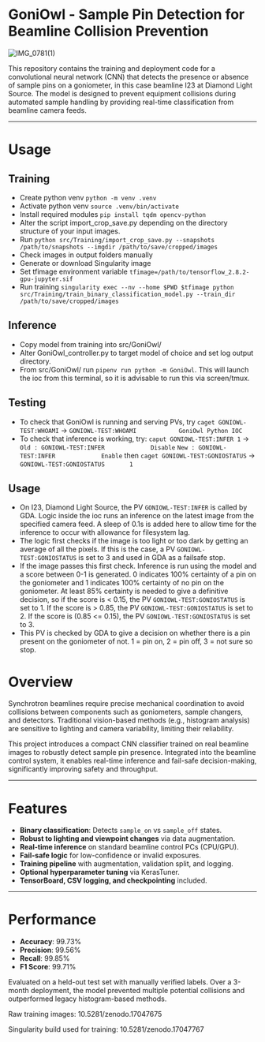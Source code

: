 # GoniOwl - Sample Pin Detection for Beamline Collision Prevention

![IMG_0781(1)](https://github.com/user-attachments/assets/8b08de35-6e63-461e-a933-2129fb25e74c)

This repository contains the training and deployment code for a convolutional neural network (CNN) that detects the presence or absence of sample pins on a goniometer, in this case beamline I23 at Diamond Light Source. The model is designed to prevent equipment collisions during automated sample handling by providing real-time classification from beamline camera feeds.

---
# Usage

## Training

- Create python venv `python -m venv .venv`
- Activate python venv `source .venv/bin/activate`
- Install required modules `pip install tqdm opencv-python`
- Alter the script import_crop_save.py depending on the directory structure of your input images.
- Run `python src/Training/import_crop_save.py --snapshots /path/to/snapshots --imgdir /path/to/save/cropped/images`
- Check images in output folders manually
- Generate or download Singularity image
- Set tfimage environment variable `tfimage=/path/to/tensorflow_2.8.2-gpu-jupyter.sif`
- Run training `singularity exec --nv --home $PWD $tfimage python src/Training/train_binary_classification_model.py --train_dir /path/to/save/cropped/images`

## Inference

- Copy model from training into src/GoniOwl/
- Alter GoniOwl_controller.py to target model of choice and set log output directory.
- From src/GoniOwl/ run `pipenv run python -m GoniOwl`. This will launch the ioc from this terminal, so it is advisable to run this via screen/tmux.

## Testing

- To check that GoniOwl is running and serving PVs, try `caget GONIOWL-TEST:WHOAMI` -> `GONIOWL-TEST:WHOAMI            GoniOwl Python IOC`
- To check that inference is working, try:
`caput GONIOWL-TEST:INFER 1` -> `Old : GONIOWL-TEST:INFER             Disable` `New : GONIOWL-TEST:INFER             Enable`
then
`caget GONIOWL-TEST:GONIOSTATUS` -> `GONIOWL-TEST:GONIOSTATUS       1`

## Usage

- On I23, Diamond Light Source, the PV `GONIOWL-TEST:INFER` is called by GDA. Logic inside the ioc runs an inference on the latest image from the specified camera feed. A sleep of 0.1s is added here to allow time for the inference to occur with allowance for filesystem lag. 
- The logic first checks if the image is too light or too dark by getting an average of all the pixels. If this is the case, a PV `GONIOWL-TEST:GONIOSTATUS` is set to 3 and used in GDA as a failsafe stop.
- If the image passes this first check. Inference is run using the model and a score between 0-1 is generated. 0 indicates 100% certainty of a pin on the goniometer and 1 indicates 100% certainty of no pin on the goniometer. At least 85% certainty is needed to give a definitive decision, so if the score is < 0.15, the PV `GONIOWL-TEST:GONIOSTATUS` is set to 1. If the score is > 0.85, the PV `GONIOWL-TEST:GONIOSTATUS` is set to 2. If the score is (0.85 <= 0.15), the PV `GONIOWL-TEST:GONIOSTATUS` is set to 3. 
- This PV is checked by GDA to give a decision on whether there is a pin present on the goniometer of not. 1 = pin on, 2 = pin off, 3 = not sure so stop.

# Overview

Synchrotron beamlines require precise mechanical coordination to avoid collisions between components such as goniometers, sample changers, and detectors. Traditional vision-based methods (e.g., histogram analysis) are sensitive to lighting and camera variability, limiting their reliability.

This project introduces a compact CNN classifier trained on real beamline images to robustly detect sample pin presence. Integrated into the beamline control system, it enables real-time inference and fail-safe decision-making, significantly improving safety and throughput.

---

# Features

- **Binary classification**: Detects `sample_on` vs `sample_off` states.
- **Robust to lighting and viewpoint changes** via data augmentation.
- **Real-time inference** on standard beamline control PCs (CPU/GPU).
- **Fail-safe logic** for low-confidence or invalid exposures.
- **Training pipeline** with augmentation, validation split, and logging.
- **Optional hyperparameter tuning** via KerasTuner.
- **TensorBoard, CSV logging, and checkpointing** included.

---

# Performance

- **Accuracy**: 99.73%
- **Precision**: 99.56%
- **Recall**: 99.85%
- **F1 Score**: 99.71%

Evaluated on a held-out test set with manually verified labels. Over a 3-month deployment, the model prevented multiple potential collisions and outperformed legacy histogram-based methods.

Raw training images: 10.5281/zenodo.17047675

Singularity build used for training: 10.5281/zenodo.17047767
